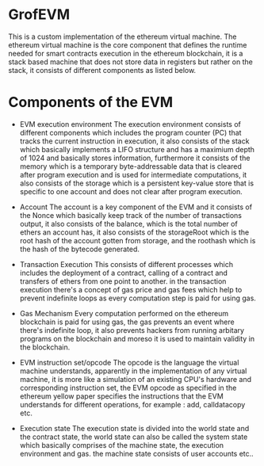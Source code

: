 # GrofEVM
This is a custom implementation of the ethereum virtual machine. The ethereum virtual machine is the core component that defines the runtime needed for smart contracts execution in the ethereum blockchain, it is a stack based machine that does not store data in registers but rather on the stack, it consists of different components as listed below.

# Components of the EVM
- EVM execution environment
The execution environment consists of different components which includes the program counter (PC) that tracks the current instruction in execution, it also consists of the stack which basically implements a LIFO structure and has a maximium depth of 1024 and basically stores information, furthermore it consists of the memory which is a temporary byte-addressable data that is cleared after program execution and is used for intermediate computations, it also consists of the storage which is a persistent key-value store that is specific to one account and does not clear after program execution.

- Account
The account is a key component of the EVM and it consists of the Nonce which basically keep track of the number of transactions output, it also consists of the balance, which is the total number of ethers an account has, it also consists of the storageRoot which is the root hash of the account gotten from storage, and the roothash which is the hash of the bytecode generated.

- Transaction Execution
This consists of different processes which includes the deployment of a contract, calling of a contract and transfers of ethers from one point to another. in the transaction execution there's a concept of gas price and gas fees which help to prevent indefinite loops as every computation step is paid for using gas.

- Gas Mechanism
Every computation performed on the ethereum blockchain is paid for using gas, the gas prevents an event where there's indefinite loop, it also prevents hackers from running arbitary programs on the blockchain and moreso it is used to maintain validity in the blockchain.

- EVM instruction set/opcode
The opcode is the language the virtual machine understands, apparently in the implementation of any virtual machine, it is more like a simulation of an existing CPU's hardware and corresponding instruction set, the EVM opcode as specified in the ethereum yellow paper specifies the instructions that the EVM understands for different operations, for example : add, calldatacopy etc.

- Execution state
The execution state is divided into the world state and the contract state, the world state can also be called the system state which basically comprises of the machine state, the execution environment and gas. the machine state consists of user accounts etc..